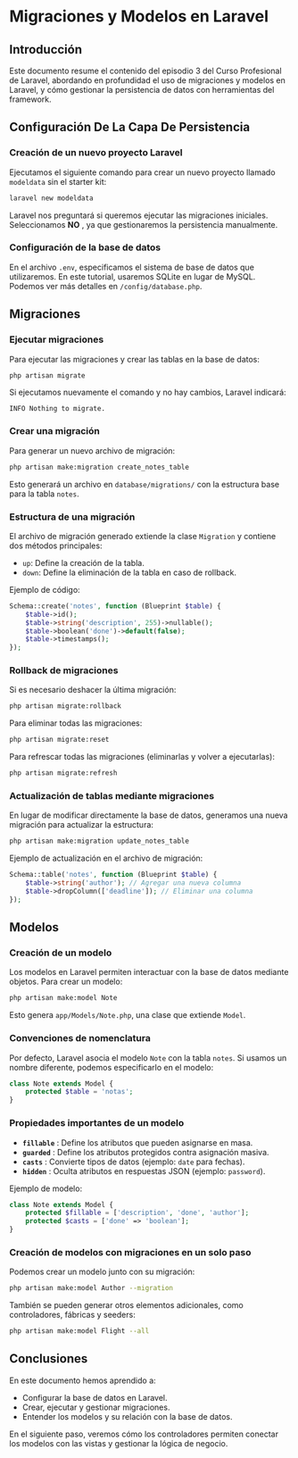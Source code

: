 # Migraciones y Modelos en Laravel

## Introducción

Este documento resume el contenido del episodio 3 del Curso Profesional de Laravel, abordando en profundidad el uso de migraciones y modelos en Laravel, y cómo gestionar la persistencia de datos con herramientas del framework.

## Configuración De La Capa De Persistencia

### Creación de un nuevo proyecto Laravel

Ejecutamos el siguiente comando para crear un nuevo proyecto llamado `modeldata` sin el starter kit:

```sh
laravel new modeldata
```

Laravel nos preguntará si queremos ejecutar las migraciones iniciales. Seleccionamos  **NO** , ya que gestionaremos la persistencia manualmente.

### Configuración de la base de datos

En el archivo `.env`, especificamos el sistema de base de datos que utilizaremos. En este tutorial, usaremos SQLite en lugar de MySQL. Podemos ver más detalles en `/config/database.php`.

## Migraciones

### Ejecutar migraciones

Para ejecutar las migraciones y crear las tablas en la base de datos:

```sh
php artisan migrate
```

Si ejecutamos nuevamente el comando y no hay cambios, Laravel indicará:

```
INFO Nothing to migrate.
```

### Crear una migración

Para generar un nuevo archivo de migración:

```sh
php artisan make:migration create_notes_table
```

Esto generará un archivo en `database/migrations/` con la estructura base para la tabla `notes`.

### Estructura de una migración

El archivo de migración generado extiende la clase `Migration` y contiene dos métodos principales:

* `up`: Define la creación de la tabla.
* `down`: Define la eliminación de la tabla en caso de rollback.

Ejemplo de código:

```php
Schema::create('notes', function (Blueprint $table) {
    $table->id();
    $table->string('description', 255)->nullable();
    $table->boolean('done')->default(false);
    $table->timestamps();
});
```

### Rollback de migraciones

Si es necesario deshacer la última migración:

```sh
php artisan migrate:rollback
```

Para eliminar todas las migraciones:

```sh
php artisan migrate:reset
```

Para refrescar todas las migraciones (eliminarlas y volver a ejecutarlas):

```sh
php artisan migrate:refresh
```

### Actualización de tablas mediante migraciones

En lugar de modificar directamente la base de datos, generamos una nueva migración para actualizar la estructura:

```sh
php artisan make:migration update_notes_table
```

Ejemplo de actualización en el archivo de migración:

```php
Schema::table('notes', function (Blueprint $table) {
    $table->string('author'); // Agregar una nueva columna
    $table->dropColumn(['deadline']); // Eliminar una columna
});
```

## Modelos

### Creación de un modelo

Los modelos en Laravel permiten interactuar con la base de datos mediante objetos. Para crear un modelo:

```sh
php artisan make:model Note
```

Esto genera `app/Models/Note.php`, una clase que extiende `Model`.

### Convenciones de nomenclatura

Por defecto, Laravel asocia el modelo `Note` con la tabla `notes`. Si usamos un nombre diferente, podemos especificarlo en el modelo:

```php
class Note extends Model {
    protected $table = 'notas';
}
```

### Propiedades importantes de un modelo

* **`fillable`** : Define los atributos que pueden asignarse en masa.
* **`guarded`** : Define los atributos protegidos contra asignación masiva.
* **`casts`** : Convierte tipos de datos (ejemplo: `date` para fechas).
* **`hidden`** : Oculta atributos en respuestas JSON (ejemplo: `password`).

Ejemplo de modelo:

```php
class Note extends Model {
    protected $fillable = ['description', 'done', 'author'];
    protected $casts = ['done' => 'boolean'];
}
```

### Creación de modelos con migraciones en un solo paso

Podemos crear un modelo junto con su migración:

```sh
php artisan make:model Author --migration
```

También se pueden generar otros elementos adicionales, como controladores, fábricas y seeders:

```sh
php artisan make:model Flight --all
```

## Conclusiones

En este documento hemos aprendido a:

* Configurar la base de datos en Laravel.
* Crear, ejecutar y gestionar migraciones.
* Entender los modelos y su relación con la base de datos.

En el siguiente paso, veremos cómo los controladores permiten conectar los modelos con las vistas y gestionar la lógica de negocio.
